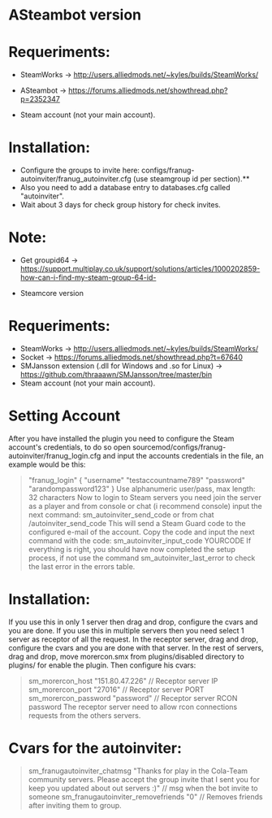 # ASteambot version

# Requeriments:


* SteamWorks -> http://users.alliedmods.net/~kyles/builds/SteamWorks/


* ASteambot -> https://forums.alliedmods.net/showthread.php?p=2352347


* Steam account (not your main account).

# Installation:

* Configure the groups to invite here: configs/franug-autoinviter/franug_autoinviter.cfg (use steamgroup id per section).**
* Also you need to add a database entry to databases.cfg called "autoinviter".
* Wait about 3 days for check group history for check invites.

# Note:
* Get groupid64 -> https://support.multiplay.co.uk/support/solutions/articles/1000202859-how-can-i-find-my-steam-group-64-id-

* Steamcore version

# Requeriments:

* SteamWorks -> http://users.alliedmods.net/~kyles/builds/SteamWorks/
* Socket -> https://forums.alliedmods.net/showthread.php?t=67640
* SMJansson extension (.dll for Windows and .so for Linux) -> https://github.com/thraaawn/SMJansson/tree/master/bin
* Steam account (not your main account).


# Setting Account

After you have installed the plugin you need to configure the Steam account's credentials, to do so open sourcemod/configs/franug-autoinviter/franug_login.cfg and input the accounts credentials in the file, an example would be this:
> "franug_login"
{
	"username"	"testaccountname789"
	"password"	"arandompassword123"
}
Use alphanumeric user/pass, max length: 32 characters
Now to login to Steam servers you need join the server as a player and from console or chat (i recommend console) input the next command:
sm_autoinviter_send_code or from chat /autoinviter_send_code
This will send a Steam Guard code to the configured e-mail of the account. Copy the code and input the next command with the code:
sm_autoinviter_input_code YOURCODE
If everything is right, you should have now completed the setup process, if not use the command sm_autoinviter_last_error to check the last error in the errors table.

# Installation:
If you use this in only 1 server then drag and drop, configure the cvars and you are done.
If you use this in multiple servers then you need select 1 server as receptor of all the request.
In the receptor server, drag and drop, configure the cvars and you are done with that server.
In the rest of servers, drag and drop, move morercon.smx from plugins/disabled directory to plugins/ for enable the plugin. Then configure his cvars:
> sm_morercon_host "151.80.47.226" // Receptor server IP
sm_morercon_port "27016" // Receptor server PORT
sm_morercon_password "password" // Receptor server RCON password
The receptor server need to allow rcon connections requests from the others servers.

# Cvars for the autoinviter:
> sm_franugautoinviter_chatmsg "Thanks for play in the Cola-Team community servers. Please accept the group invite that I sent you for keep you updated about out servers :)" // msg when the bot invite to someone
sm_franugautoinviter_removefriends "0" // Removes friends after inviting them to group.
